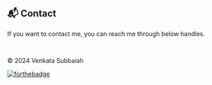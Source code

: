 <h2>📬 Contact</h2>


If you want to contact me, you can reach me through below handles.

&nbsp;&nbsp;<a href="https://www.linkedin.com/in/subbaiahkv"> </a>

© 2024 Venkata Subbaiah


[![forthebadge](https://forthebadge.com/images/badges/built-with-love.svg)](https://forthebadge.com)
